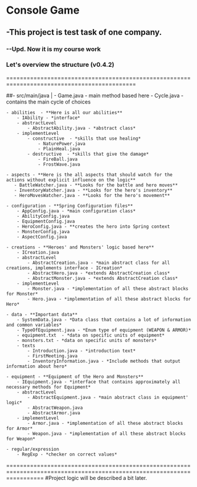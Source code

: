 # Console Game

## -This project is test task of one company.
### --Upd. Now it is my course work 

### Let's overview the structure (v0.4.2)
============================================================================================

##- src/main/java |
    - Game.java - main method based here
    - Cycle.java - contains the main cycle of choices 

    - abilities  - **Here is all our abilities**
        - IAbility - *interface*
        - abstractLevel
            - AbstractAbility.java - *abstract class*
        - implementLevel
            - constructive  - *skills that use healing*
                - NaturePower.java
                - PlainHeal.java
            - destructive  - *skills that give the damage*
                - FireBall.java
                - FrostWave.java
            
    - aspects - **Here is the all aspects that should watch for the actions without explicit influence on the logic**
       - BattleWatcher.java - **Looks for the battle and hero moves**
       - InventoryWatcher.java - **Looks for the hero's inventory**
       - HeroMovesWatcher.java - **Looks for the hero's movement**
    
    - configuration - **Spring Configuration files**
        - AppConfig.java - *main configuration class*
        - AbilityConfig.java
        - EquipmentConfig.java
        - HeroConfig.java - **creates the hero into Spring context
        - MonsterConfig.java
        - AspectConfig.java
        
    - creations - **Heroes' and Monsters' logic based here**
        - ICreation.java
        - abstractLevel
            - AbstractCreation.java - *main abstract class for all creations, implements interface - ICreation*
            - AbstractHero.java - *extends AbstractCreation class*
            - AbstractMonster.java - *extends AbstractCreation class*
        - implementLevel
            - Monster.java - *implementation of all these abstract blocks for Monster*
            - Hero.java - *implementation of all these abstract blocks for Hero*
    
    - data - **Important data**
        - SystemData.java - *Data class that contains a lot of information and common variables*
        - TypeOfEquipment.java - *Enum type of equipment (WEAPON & ARMOR)*
        - equipment.txt  - *data on specific units of equipment*
        - monsters.txt - *data on specific units of monsters*
        - texts
            - Introduction.java - *introduction text*
            - FirstMeeting.java
            - InventoryInformation.java - *Include methods that output information about hero*
        
    - equipment - **Equipment of the Hero and Monsters**
        - IEquipment.java - *interface that contains approximately all necessary methods for Equipment*
        - abstractLevel
            - AbstractEquipment.java - *main abstract class in equipment' logic*
            - AbstractWeapon.java
            - AbstractArmor.java
        - implementLevel
            - Armor.java - *implementation of all these abstract blocks for Armor*
            - Weapon.java - *implementation of all these abstract blocks for Weapon*
            
    - regular/expression
        - RegExp - *checker on correct values*
        
        
=======================================================================================================================
#Project logic will be described a bit later.